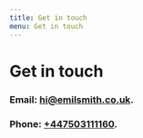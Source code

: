 ```yaml
---
title: Get in touch
menu: Get in touch
---
```


# Get in touch

### Email: [hi@emilsmith.co.uk](mailto:hi@emilsmith.co.uk).

### Phone: [+447503111160](mailto:+447503111160).